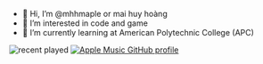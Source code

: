 - 👋 Hi, I’m @mhhmaple or mai huy hoàng
- 👀 I’m interested in code and game
- 🌱 I’m currently learning at American Polytechnic College (APC)

<!---
mhhmaple/mhhmaple is a ✨ special ✨ repository because its `README.md` (this file) appears on your GitHub profile.
You can click the Preview link to take a look at your changes.
--->
![recent played](https://spotify-recently-played-readme.vercel.app/api?user=31u3vof6auzf5t5gmfvccfsc2slq&unique={true|1|on|yes})
[![Apple Music GitHub profile](https://apple-music-github-profile.rayriffy.com/theme/dark.svg?uid=001400.e58395d6c2d4404799fa012b447dbd67.0626)](https://github.com/rayriffy/apple-music-github-profile)
